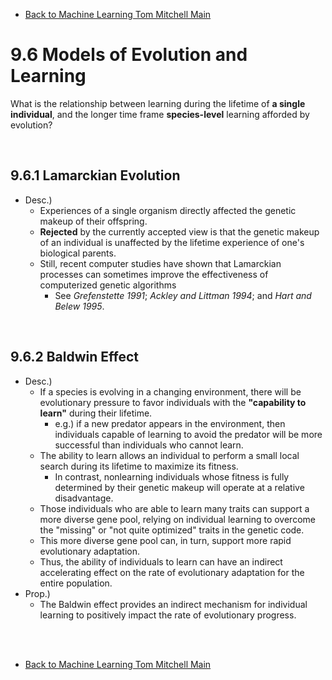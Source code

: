 * [Back to Machine Learning Tom Mitchell Main](../../main.md)

# 9.6 Models of Evolution and Learning
What is the relationship between learning during the lifetime of **a single individual**, and the longer time frame **species-level** learning afforded by evolution?

<br>

## 9.6.1 Lamarckian Evolution
- Desc.)
  - Experiences of a single organism directly affected the genetic makeup of their offspring.
  - **Rejected** by the currently accepted view is that the genetic makeup of an individual is unaffected by the lifetime experience of one's biological parents.
  - Still, recent computer studies have shown that Lamarckian processes can sometimes improve the effectiveness of computerized genetic algorithms 
    - See *Grefenstette 1991*; *Ackley and Littman 1994*; and *Hart and Belew 1995*.

<br>

## 9.6.2 Baldwin Effect
- Desc.)
  - If a species is evolving in a changing environment, there will be evolutionary pressure to favor individuals with the **"capability to learn"** during their lifetime.
    - e.g.) if a new predator appears in the environment, then individuals capable of learning to avoid the predator will be more successful than individuals who cannot learn.
  - The ability to learn allows an individual to perform a small local search during its lifetime to maximize its fitness.
    - In contrast, nonlearning individuals whose fitness is fully determined by their genetic makeup will operate at a relative disadvantage.
  - Those individuals who are able to learn many traits can support a more diverse gene pool, relying on individual learning to overcome the "missing" or "not quite optimized" traits in the genetic code. 
  - This more diverse gene pool can, in turn, support more rapid evolutionary adaptation. 
  - Thus, the ability of individuals to learn can have an indirect accelerating effect on the rate of evolutionary adaptation for the entire population.
- Prop.)
  - The Baldwin effect provides an indirect mechanism for individual learning to positively impact the rate of evolutionary progress.

<br>


<br>

* [Back to Machine Learning Tom Mitchell Main](../../main.md)